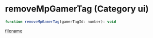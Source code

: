 # removeMpGamerTag (Category ui)

```js
function removeMpGamerTag(gamerTagId: number): void
```

[filename](removeMpGamerTag_m.md ':include')